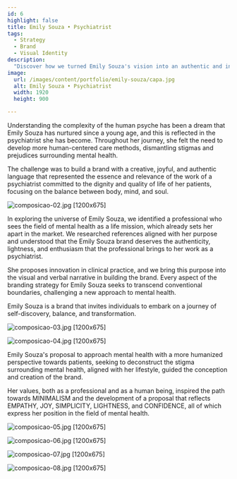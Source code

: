 ```yaml
---
id: 6
highlight: false
title: Emily Souza • Psychiatrist
tags:
  - Strategy
  - Brand
  - Visual Identity
description:
  "Discover how we turned Emily Souza's vision into an authentic and innovative mental health brand."
image:
  url: /images/content/portfolio/emily-souza/capa.jpg
  alt: Emily Souza • Psychiatrist
  width: 1920
  height: 900

---
```


<Titulo/>

<Tags />

<IconeCompartilhar />

<ImagemPrincipal />

Understanding the complexity of the human psyche has been a dream that Emily Souza has nurtured since a young age, and this is reflected in the psychiatrist she has become. Throughout her journey, she felt the need to develop more human-centered care methods, dismantling stigmas and prejudices surrounding mental health.

The challenge was to build a brand with a creative, joyful, and authentic language that represented the essence and relevance of the work of a psychiatrist committed to the dignity and quality of life of her patients, focusing on the balance between body, mind, and soul.

![composicao-02.jpg [1200x675] ](/images/content/portfolio/emily-souza/composicao-02.jpg)

In exploring the universe of Emily Souza, we identified a professional who sees the field of mental health as a life mission, which already sets her apart in the market. We researched references aligned with her purpose and understood that the Emily Souza brand deserves the authenticity, lightness, and enthusiasm that the professional brings to her work as a psychiatrist.

She proposes innovation in clinical practice, and we bring this purpose into the visual and verbal narrative in building the brand. Every aspect of the branding strategy for Emily Souza seeks to transcend conventional boundaries, challenging a new approach to mental health.

Emily Souza is a brand that invites individuals to embark on a journey of self-discovery, balance, and transformation.

![composicao-03.jpg [1200x675] ](/images/content/portfolio/emily-souza/composicao-03.jpg)

![composicao-04.jpg [1200x675] ](/images/content/portfolio/emily-souza/composicao-04.jpg)

Emily Souza's proposal to approach mental health with a more humanized perspective towards patients, seeking to deconstruct the stigma surrounding mental health, aligned with her lifestyle, guided the conception and creation of the brand.

Her values, both as a professional and as a human being, inspired the path towards MINIMALISM and the development of a proposal that reflects EMPATHY, JOY, SIMPLICITY, LIGHTNESS, and CONFIDENCE, all of which express her position in the field of mental health.

![composicao-05.jpg [1200x675] ](/images/content/portfolio/emily-souza/composicao-05.jpg)

![composicao-06.jpg [1200x675] ](/images/content/portfolio/emily-souza/composicao-06.jpg)

![composicao-07.jpg [1200x675] ](/images/content/portfolio/emily-souza/composicao-07.jpg)

![composicao-08.jpg [1200x675] ](/images/content/portfolio/emily-souza/composicao-08.jpg)

<BotaoCompartilhar />

<Espaco altura="40px" />


